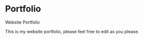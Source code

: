 Portfolio
=========

Website Portfolio

This is my website portfolio, please feel free to edit as you please.
